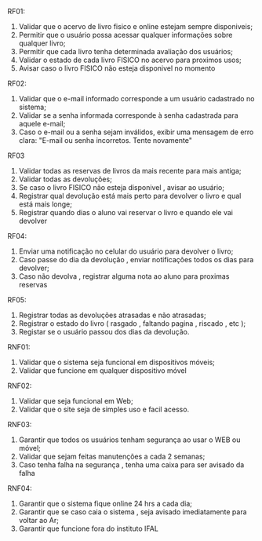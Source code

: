 RF01:
1. Validar que o acervo de livro fisico e online estejam sempre disponiveis; 
2. Permitir que o usuário possa acessar qualquer informações sobre qualquer livro; 
3. Permitir que cada livro tenha determinada avaliação dos usuários; 
4. Validar o estado de cada livro FISICO no acervo para proximos usos; 
5. Avisar caso o livro FISICO não esteja disponivel no momento

RF02:
1. Validar que o e-mail informado corresponde a um usuário cadastrado no sistema;
2. Validar se a senha informada corresponde à senha cadastrada para aquele e-mail;
3. Caso o e-mail ou a senha sejam inválidos, exibir uma mensagem de erro clara: "E-mail ou senha incorretos. Tente novamente"

RF03
1. Validar todas as reservas de livros da mais recente para mais antiga;
2. Validar todas as devoluções;
3. Se caso o livro FISICO não esteja disponivel , avisar ao usuário;
4. Registrar qual devolução está mais perto para devolver o livro e qual está mais longe;
5. Registrar quando dias o aluno vai reservar o livro e quando ele vai devolver

RF04:
1. Enviar uma notificação no celular do usuário para devolver o livro;
2. Caso passe do dia da devolução , enviar notificações todos os dias para devolver;
3. Caso não devolva , registrar alguma nota ao aluno para proximas reservas

RF05:
1. Registrar todas as devoluções atrasadas e não atrasadas;
2. Registrar o estado do livro ( rasgado , faltando pagina , riscado , etc );
3. Registar se o usuário passou dos dias da devolução.

RNF01:
1.  Validar que o sistema seja funcional em dispositivos móveis;
2. Validar que funcione em qualquer dispositivo móvel

RNF02:
1. Validar que seja funcional em Web;
2. Validar que o site seja de simples uso e facil acesso.

RNF03:
1. Garantir que todos os usuários tenham segurança ao usar o WEB ou móvel;
2. Validar que sejam feitas manutenções a cada 2 semanas;
3. Caso tenha falha na segurança , tenha uma caixa para ser avisado da falha

RNF04:
1. Garantir que o sistema fique online 24 hrs a cada dia;
2. Garantir que se caso caia o sistema , seja avisado imediatamente para voltar ao Ar;
3. Garantir que funcione fora do instituto IFAL 

















